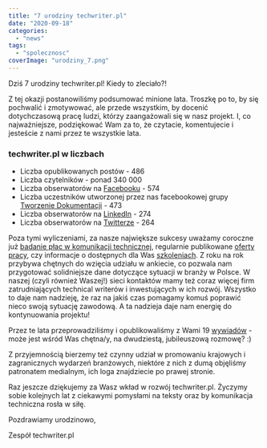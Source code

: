 ```yaml
---
title: "7 urodziny techwriter.pl"
date: "2020-09-18"
categories: 
  - "news"
tags: 
  - "spolecznosc"
coverImage: "urodziny_7.png"
---
```


Dziś 7 urodziny techwriter.pl! Kiedy to zleciało?!

Z tej okazji postanowiliśmy podsumować minione lata. Troszkę po to, by się pochwalić i zmotywować, ale przede wszystkim, by docenić dotychczasową pracę ludzi, którzy zaangażowali się w nasz projekt. I, co najważniejsze, podziękować Wam za to, że czytacie, komentujecie i jesteście z nami przez te wszystkie lata.

### techwriter.pl w liczbach

- Liczba opublikowanych postów - 486
- Liczba czytelników - ponad 340 000
- Liczba obserwatorów na [Facebooku](https://www.facebook.com/techwriterpl) - 574
- Liczba uczestników utworzonej przez nas facebookowej grupy [Tworzenie Dokumentacji](https://www.facebook.com/groups/tworzeniedokumentacji) - 473
- Liczba obserwatorów na [LinkedIn](https://www.linkedin.com/company/techwriter-pl) - 274
- Liczba obserwatorów na [Twitterze](https://twitter.com/techwriterpl) - 264

Poza tymi wyliczeniami, za nasze największe sukcesy uważamy coroczne już [badanie płac w komunikacji technicznej](http://techwriter.pl/wyniki-badania-plac-w-komunikacji-technicznej-2020/), regularnie publikowane [oferty pracy](http://techwriter.pl/category/news/oferty-pracy/), czy informacje o dostępnych dla Was [szkoleniach](http://techwriter.pl/szkolenia/). Z roku na rok przybywa chętnych do wzięcia udziału w ankiecie, co pozwala nam przygotować solidniejsze dane dotyczące sytuacji w branży w Polsce. W naszej (czyli również Waszej!) sieci kontaktów mamy też coraz więcej firm zatrudniających technical writerów i inwestujących w ich rozwój. Wszystko to daje nam nadzieję, że raz na jakiś czas pomagamy komuś poprawić nieco swoją sytuację zawodową. A ta nadzieja daje nam energię do kontynuowania projektu!

Przez te lata przeprowadziliśmy i opublikowaliśmy z Wami 19 [wywiadów](http://techwriter.pl/category/warsztat/jak-to-robia-inni/) - może jest wśród Was chętna/y, na dwudziestą, jubileuszową rozmowę? :)

Z przyjemnością bierzemy też czynny udział w promowaniu krajowych i zagranicznych wydarzeń branżowych, niektóre z nich z dumą objęliśmy patronatem medialnym, ich loga znajdziecie po prawej stronie.

Raz jeszcze dziękujemy za Wasz wkład w rozwój techwriter.pl. Życzymy sobie kolejnych lat z ciekawymi pomysłami na teksty oraz by komunikacja techniczna rosła w siłę.

Pozdrawiamy urodzinowo,

Zespół techwriter.pl

